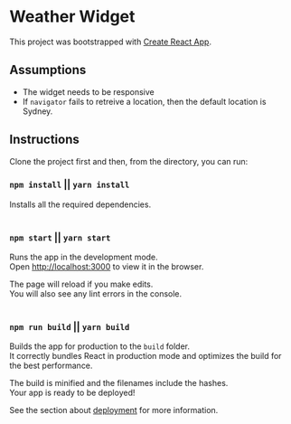 # Weather Widget

This project was bootstrapped with [Create React App](https://github.com/facebook/create-react-app).

## Assumptions

- The widget needs to be responsive
- If `navigator` fails to retreive a location, then the default location is Sydney.

## Instructions

Clone the project first and then, from the directory, you can run:

### `npm install` || `yarn install`

Installs all the required dependencies.
<br><br>

### `npm start` || `yarn start`

Runs the app in the development mode.<br>
Open [http://localhost:3000](http://localhost:3000) to view it in the browser.

The page will reload if you make edits.<br>
You will also see any lint errors in the console.
<br><br>

### `npm run build` || `yarn build`

Builds the app for production to the `build` folder.<br>
It correctly bundles React in production mode and optimizes the build for the best performance.

The build is minified and the filenames include the hashes.<br>
Your app is ready to be deployed!

See the section about [deployment](https://facebook.github.io/create-react-app/docs/deployment) for more information.
